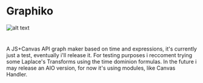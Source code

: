 # Graphiko
![alt text](https://i.imgur.com/fze769C.png)
#
A JS+Canvas API graph maker based on time and expressions, it's currently just a test, eventually i'll release it. For testing purposes i reccoment trying some Laplace's Transforms using the time dominion formulas.
In the future i may release an AIO version, for now it's using modules, like Canvas Handler. 
